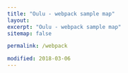 ```yaml
---
title: "Oulu - webpack sample map"
layout:
excerpt: "Oulu - webpack sample map"
sitemap: false

permalink: /webpack

modified: 2018-03-06
---
```


<head>
<meta http-equiv="Content-type" content="text/html; charset=utf-8"/>

<style>
    html, body {
    margin: 0;
    height: 100%;
    }
    #map {
      position: absolute;
      top: 0;
      bottom: 0;
      width: 100%;
      }
</style>

</head>

<div id = "map" class = "map"> <div>
<script type="text/javascript" src="assets/js/app.bundle.js"></script>

